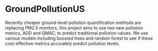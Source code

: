 # GroundPollutionUS
Recently cheaper ground-level pollution quantification methods are replacing PM2.5 monitors, this project aims to use two new pollution metrics, AOD and QMAC, to predict traditional pollution values. We use various models including boosted trees and random forest to see if these cost-effective metrics accurately predict pollution levels.
